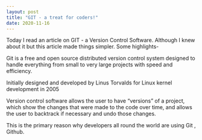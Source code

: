 ```yaml
---
layout: post
title: "GIT - a treat for coders!"
date: 2020-11-16
---
```

Today I read an article on GIT - a Version Control Software.
Although I knew about it but this article made things simpler. Some highlights-
<p>Git is a free and open source distributed version control system designed to handle everything from small to very large projects with speed and efficiency.</p>
<p>Initially designed and developed by Linus Torvalds for Linux kernel development in 2005</p>
<p>Version control software allows the user to have “versions” of a project, which show the changes that were made to the code over time, and allows the user to backtrack if necessary and undo those changes.</p>
This is the primary reason why developers all round the world are using Git , Github.
